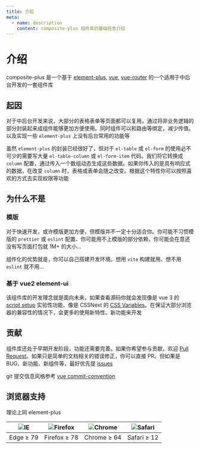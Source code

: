 ```yaml
---
title: 介绍
meta:
  - name: description
    content: composite-plus 组件库的基础信息介绍
---
```


# 介绍

composite-plus 是一个基于 [element-plus](https://element-plus.org/), [vue](https://v3.vuejs.org/), [vue-router](https://next.router.vuejs.org/) 的一个适用于中后台开发的一套组件库

## 起因

对于中后台开发来说，大部分的表格表单等页面都可以复用，通过将非业务逻辑的部分封装起来成组件能够更加方便使用。同时组件可以和路由等绑定，减少传值。以及实现一些 `element-plus` 上没有后台常用的功能等

虽然 `element-plus` 的封装已经很好了，但对于 `el-table` 或 `el-form` 的使用必不可少的需要写大量 `el-table-column` 或 `el-form-item` 代码。我们将它转换成 `column` 配置，通过传入一个数组动态生成这些数据。如果你传入的是具有响应式的数据，在改变 `column` 时，表格或表单会随之改变。根据这个特性你可以按照喜欢的方式去实现权限等功能

## 为什么不是

### 模版

对于快速开发，或许模版更加方便，但模版并不一定十分适合你。你可能不习惯模版的 `prettier` 或 `eslint` 配置、你可能用不上模版的部分依赖、你可能会在意还没有写页面打包就 1M+ 的大小...

组件化的优势就是，你可以自己搭建开发环境。想用 `vite` 构建就用、想不用 `eslint` 就不用...

### 基于 vue2 element-ui

该组件库的开发理念就是面向未来，如果查看源码你就会发现像是 vue 3 的 [script setup](https://github.com/vuejs/rfcs/pull/227.) 实验性功能、像是 CSSNext 的 [CSS Variables](https://developer.mozilla.org/en-US/docs/Web/CSS/--*)。在保证大部分浏览器的兼容性的情况下，会更多的使用新特性、新功能来开发

## 贡献

组件库还处于早期开发阶段，功能还需要完善。如果你希望参与贡献，欢迎 [Pull Request](https://github.com/anncer/composite-plus/pulls)。如果只是简单的文档相关的错误修正，你可以直接 PR。但如果是 BUG、新功能、新组件等，最好优先提 [issues](https://github.com/anncer/composite-plus/issues)

git 提交信息风格参考 [vue commit-convention](https://github.com/vuejs/vue-next/blob/master/.github/commit-convention.md)

## 浏览器支持

理论上同 element-plus

| ![IE](https://cdn.jsdelivr.net/npm/@browser-logos/edge/edge_32x32.png) | ![Firefox](https://cdn.jsdelivr.net/npm/@browser-logos/firefox/firefox_32x32.png) | ![Chrome](https://cdn.jsdelivr.net/npm/@browser-logos/chrome/chrome_32x32.png) | ![Safari](https://cdn.jsdelivr.net/npm/@browser-logos/safari/safari_32x32.png) |
| ---------------------------------------------------------------------- | --------------------------------------------------------------------------------- | ------------------------------------------------------------------------------ | ------------------------------------------------------------------------------ |
| Edge ≥ 79                                                              | Firefox ≥ 78                                                                      | Chrome ≥ 64                                                                    | Safari ≥ 12                                                                    |
